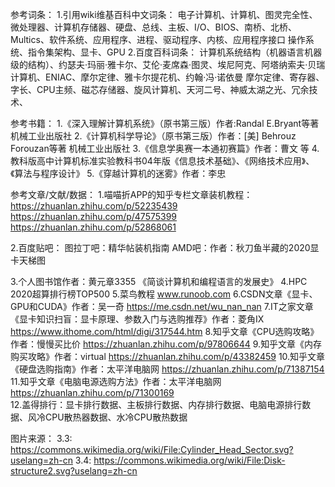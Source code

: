 参考词条：
1.引用wiki维基百科中文词条：
电子计算机、计算机、图灵完全性、微处理器、计算机存储器、硬盘、总线、主板、I/O、BIOS、南桥、北桥、Multics、软件系统、应用程序、进程、驱动程序、内核、应用程序接口
操作系统、指令集架构、显卡、GPU
2.百度百科词条：
计算机系统结构（机器语言机器级的结构）、约瑟夫·玛丽·雅卡尔、艾伦·麦席森·图灵、埃尼阿克、阿塔纳索夫·贝瑞计算机、ENIAC、摩尔定律、雅卡尔提花机、约翰·冯·诺依曼
摩尔定律、寄存器、字长、CPU主频、磁芯存储器、旋风计算机、天河二号、神威太湖之光、冗余技术、

参考书籍：
1.《深入理解计算机系统》（原书第三版）作者:Randal E.Bryant等著 机械工业出版社
2.《计算机科学导论》（原书第三版）作者：[美] Behrouz Forouzan等著 机械工业出版社
3.《信息学奥赛一本通初赛篇》作者：曹文 等
4.教科版高中计算机标准实验教科书04年版《信息技术基础》、《网络技术应用》、《算法与程序设计》
5.《穿越计算机的迷雾》作者：李忠

参考文章/文献/数据：
1.喵喵折APP的知乎专栏文章装机教程：
https://zhuanlan.zhihu.com/p/52235439
https://zhuanlan.zhihu.com/p/47575399
https://zhuanlan.zhihu.com/p/52868061

2.百度贴吧：
图拉丁吧：精华帖装机指南
AMD吧：作者：秋刀鱼半藏的2020显卡天梯图

3.个人图书馆作者：黄元章3355 《简谈计算机和编程语言的发展史》
4.HPC 2020超算排行榜TOP500
5.菜鸟教程 www.runoob.com
6.CSDN文章《显卡、GPU和CUDA》作者：吴一奇 https://me.csdn.net/wu_nan_nan
7.IT之家文章《显卡知识扫盲：显卡原理、参数入门与选购推荐》作者：菱角IX https://www.ithome.com/html/digi/317544.htm
8.知乎文章《CPU选购攻略》作者：慢慢买比价 https://zhuanlan.zhihu.com/p/97806644
9.知乎文章《内存购买攻略》作者：virtual https://zhuanlan.zhihu.com/p/43382459
10.知乎文章《硬盘选购指南》作者：太平洋电脑网 https://zhuanlan.zhihu.com/p/71387154  
11.知乎文章《电脑电源选购方法》作者：太平洋电脑网 https://zhuanlan.zhihu.com/p/71300169  
12.盖得排行：显卡排行数据、主板排行数据、内存排行数据、电脑电源排行数据、风冷CPU散热器数据、水冷CPU散热数据

图片来源：
3.3: https://commons.wikimedia.org/wiki/File:Cylinder_Head_Sector.svg?uselang=zh-cn
3.4: https://commons.wikimedia.org/wiki/File:Disk-structure2.svg?uselang=zh-cn


